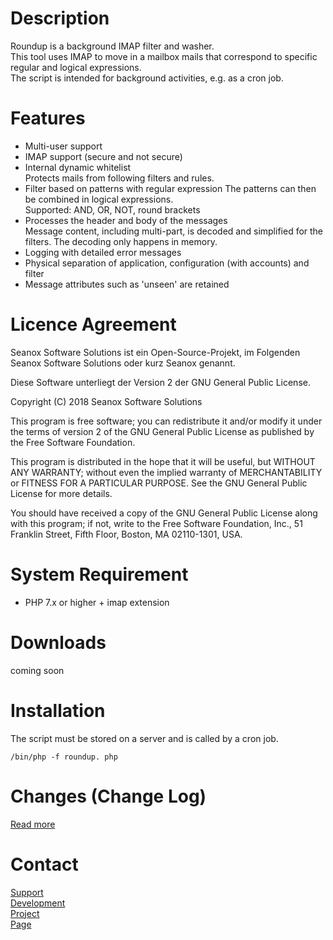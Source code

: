 # Description
Roundup is a background IMAP filter and washer.  
This tool uses IMAP to move in a mailbox mails that correspond to specific
regular and logical expressions.  
The script is intended for background activities, e.g. as a cron job.


# Features
- Multi-user support
- IMAP support (secure and not secure)
- Internal dynamic whitelist  
  Protects mails from following filters and rules.
- Filter based on patterns with regular expression
  The patterns can then be combined in logical expressions.  
  Supported: AND, OR, NOT, round brackets
- Processes the header and body of the messages  
  Message content, including multi-part, is decoded and simplified for the
  filters. The decoding only happens in memory.
- Logging with detailed error messages
- Physical separation of application, configuration (with accounts) and filter
- Message attributes such as 'unseen' are retained


# Licence Agreement
Seanox Software Solutions ist ein Open-Source-Projekt, im Folgenden
Seanox Software Solutions oder kurz Seanox genannt.

Diese Software unterliegt der Version 2 der GNU General Public License.

Copyright (C) 2018 Seanox Software Solutions

This program is free software; you can redistribute it and/or modify it under
the terms of version 2 of the GNU General Public License as published by the
Free Software Foundation.

This program is distributed in the hope that it will be useful, but WITHOUT ANY
WARRANTY; without even the implied warranty of MERCHANTABILITY or FITNESS FOR A
PARTICULAR PURPOSE. See the GNU General Public License for more details.

You should have received a copy of the GNU General Public License along with
this program; if not, write to the Free Software Foundation, Inc., 51 Franklin
Street, Fifth Floor, Boston, MA 02110-1301, USA.


# System Requirement
- PHP 7.x or higher + imap extension


# Downloads
coming soon


# Installation
The script must be stored on a server and is called by a cron job.  
```
/bin/php -f roundup. php
```


# Changes (Change Log)
[Read more](https://raw.githubusercontent.com/seanox/roundup/master/CHANGES)


# Contact
[Support](http://seanox.de/contact?support)  
[Development](http://seanox.de/contact?development)  
[Project](http://seanox.de/contact?service)  
[Page](http://seanox.de/contact)  
